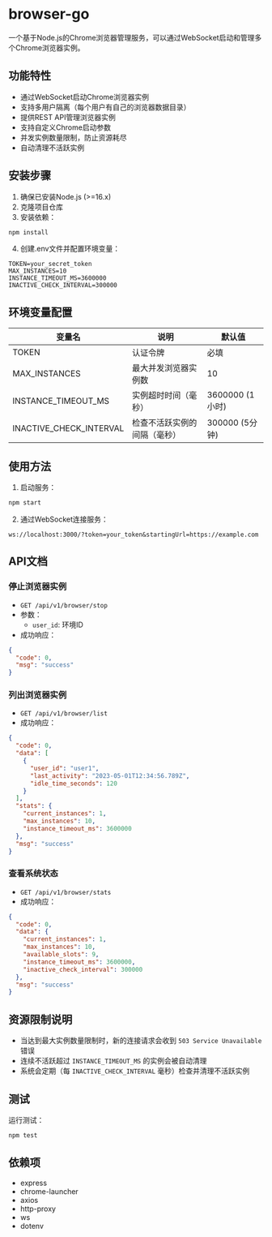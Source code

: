 # browser-go

一个基于Node.js的Chrome浏览器管理服务，可以通过WebSocket启动和管理多个Chrome浏览器实例。

## 功能特性

- 通过WebSocket启动Chrome浏览器实例
- 支持多用户隔离（每个用户有自己的浏览器数据目录）
- 提供REST API管理浏览器实例
- 支持自定义Chrome启动参数
- 并发实例数量限制，防止资源耗尽
- 自动清理不活跃实例

## 安装步骤

1. 确保已安装Node.js (>=16.x)
2. 克隆项目仓库
3. 安装依赖：
```bash
npm install
```
4. 创建.env文件并配置环境变量：
```env
TOKEN=your_secret_token
MAX_INSTANCES=10
INSTANCE_TIMEOUT_MS=3600000
INACTIVE_CHECK_INTERVAL=300000
```

## 环境变量配置

| 变量名 | 说明 | 默认值 |
|--------|------|--------|
| TOKEN | 认证令牌 | 必填 |
| MAX_INSTANCES | 最大并发浏览器实例数 | 10 |
| INSTANCE_TIMEOUT_MS | 实例超时时间（毫秒） | 3600000 (1小时) |
| INACTIVE_CHECK_INTERVAL | 检查不活跃实例的间隔（毫秒） | 300000 (5分钟) |

## 使用方法

1. 启动服务：
```bash
npm start
```
2. 通过WebSocket连接服务：
```
ws://localhost:3000/?token=your_token&startingUrl=https://example.com
```

## API文档

### 停止浏览器实例
- `GET /api/v1/browser/stop`
- 参数：
  - `user_id`: 环境ID
- 成功响应：
```json
{
  "code": 0,
  "msg": "success"
}
```

### 列出浏览器实例
- `GET /api/v1/browser/list`
- 成功响应：
```json
{
  "code": 0,
  "data": [
    {
      "user_id": "user1",
      "last_activity": "2023-05-01T12:34:56.789Z",
      "idle_time_seconds": 120
    }
  ],
  "stats": {
    "current_instances": 1,
    "max_instances": 10,
    "instance_timeout_ms": 3600000
  },
  "msg": "success"
}
```

### 查看系统状态
- `GET /api/v1/browser/stats`
- 成功响应：
```json
{
  "code": 0,
  "data": {
    "current_instances": 1,
    "max_instances": 10,
    "available_slots": 9,
    "instance_timeout_ms": 3600000,
    "inactive_check_interval": 300000
  },
  "msg": "success"
}
```

## 资源限制说明

- 当达到最大实例数量限制时，新的连接请求会收到 `503 Service Unavailable` 错误
- 连续不活跃超过 `INSTANCE_TIMEOUT_MS` 的实例会被自动清理
- 系统会定期（每 `INACTIVE_CHECK_INTERVAL` 毫秒）检查并清理不活跃实例

## 测试

运行测试：
```bash
npm test
```

## 依赖项

- express
- chrome-launcher
- axios
- http-proxy
- ws
- dotenv